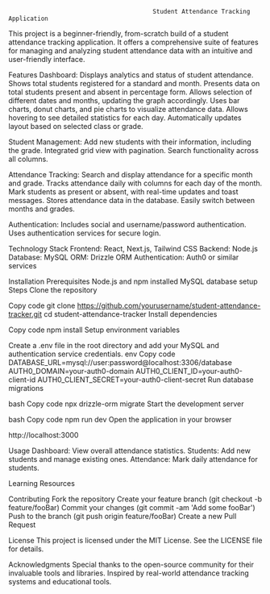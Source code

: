                                             Student Attendance Tracking Application

This project is a beginner-friendly, from-scratch build of a student attendance tracking application. It offers a comprehensive suite of features for managing and analyzing student attendance data with an intuitive and user-friendly interface.

Features
Dashboard:
Displays analytics and status of student attendance.
Shows total students registered for a standard and month.
Presents data on total students present and absent in percentage form.
Allows selection of different dates and months, updating the graph accordingly.
Uses bar charts, donut charts, and pie charts to visualize attendance data.
Allows hovering to see detailed statistics for each day.
Automatically updates layout based on selected class or grade.

Student Management:
Add new students with their information, including the grade.
Integrated grid view with pagination.
Search functionality across all columns.

Attendance Tracking:
Search and display attendance for a specific month and grade.
Tracks attendance daily with columns for each day of the month.
Mark students as present or absent, with real-time updates and toast messages.
Stores attendance data in the database.
Easily switch between months and grades.

Authentication:
Includes social and username/password authentication.
Uses authentication services for secure login.

Technology Stack
Frontend: React, Next.js, Tailwind CSS
Backend: Node.js
Database: MySQL
ORM: Drizzle ORM
Authentication: Auth0 or similar services

Installation
Prerequisites
Node.js and npm installed
MySQL database setup
Steps
Clone the repository

Copy code
git clone https://github.com/yourusername/student-attendance-tracker.git
cd student-attendance-tracker
Install dependencies

Copy code
npm install
Setup environment variables

Create a .env file in the root directory and add your MySQL and authentication service credentials.
env
Copy code
DATABASE_URL=mysql://user:password@localhost:3306/database
AUTH0_DOMAIN=your-auth0-domain
AUTH0_CLIENT_ID=your-auth0-client-id
AUTH0_CLIENT_SECRET=your-auth0-client-secret
Run database migrations

bash
Copy code
npx drizzle-orm migrate
Start the development server

bash
Copy code
npm run dev
Open the application in your browser

http://localhost:3000

Usage
Dashboard: View overall attendance statistics.
Students: Add new students and manage existing ones.
Attendance: Mark daily attendance for students.

Learning Resources

Contributing
Fork the repository
Create your feature branch (git checkout -b feature/fooBar)
Commit your changes (git commit -am 'Add some fooBar')
Push to the branch (git push origin feature/fooBar)
Create a new Pull Request

License
This project is licensed under the MIT License. See the LICENSE file for details.

Acknowledgments
Special thanks to the open-source community for their invaluable tools and libraries.
Inspired by real-world attendance tracking systems and educational tools.

